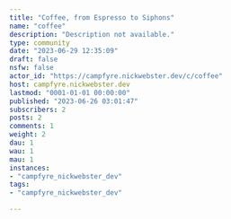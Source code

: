 ```yaml
---
title: "Coffee, from Espresso to Siphons" 
name: "coffee"
description: "Description not available."
type: community
date: "2023-06-29 12:35:09"
draft: false
nsfw: false
actor_id: "https://campfyre.nickwebster.dev/c/coffee"
host: campfyre.nickwebster.dev
lastmod: "0001-01-01 00:00:00"
published: "2023-06-26 03:01:47"
subscribers: 2
posts: 2
comments: 1
weight: 2
dau: 1
wau: 1
mau: 1
instances:
- "campfyre_nickwebster_dev"
tags: 
- "campfyre_nickwebster_dev"

---
```

